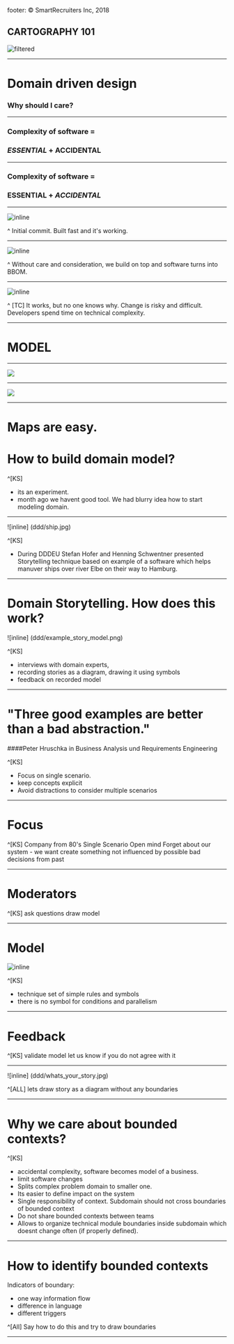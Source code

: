 footer: © SmartRecruiters Inc, 2018

## CARTOGRAPHY 101

![filtered](ddd/mercator_na_world_physical_wall_mural_lg.jpg)

---

# Domain driven design

### Why should I care?

---

### Complexity of software =

### *ESSENTIAL* + ACCIDENTAL

---

### Complexity of software =

### ESSENTIAL + *ACCIDENTAL*

---

![inline](ddd/complexity_tr_1.png)

^ Initial commit. Built fast and it's working.

---

![inline](ddd/complexity_tr_2.png)

^ Without care and consideration, we build on top and software turns into BBOM.

---

![inline](ddd/complexity_tr_3.png)

^ [TC] It works, but no one knows why. Change is risky and difficult. Developers spend time on technical complexity.

---

# MODEL

---

![](ddd/mercator_na_world_physical_wall_mural_lg.jpg)

---

![](ddd/amurica.png)

---
# Maps are easy. 
# How to build domain model?

^[KS] 
- its an experiment.
- month ago we havent good tool. We had blurry idea how to start modeling domain. 

---

![inline] (ddd/ship.jpg)

^[KS]
- During DDDEU Stefan Hofer and Henning Schwentner presented Storytelling technique based on example of a software which helps manuver ships over river Elbe on their way to Hamburg. 

---

# Domain Storytelling. How does this work?

![inline] (ddd/example_story_model.png)

^[KS] 
- interviews with domain experts, 
- recording stories as a diagram, drawing it using symbols
- feedback on recorded model

---
# "Three good examples are better than a bad abstraction."
####Peter Hruschka in Business Analysis und Requirements Engineering

^[KS]
- Focus on single scenario. 
- keep concepts explicit
- Avoid distractions to consider multiple scenarios

---

# Focus

^[KS]
Company from 80's
Single Scenario 
Open mind
Forget about our system - we want create something not influenced by possible bad decisions from past

---

# Moderators

^[KS]
ask questions
draw model

---
# Model
![inline](ddd/storytelling_symbols.png) 

^[KS] 
- technique set of simple rules and symbols
- there is no symbol for conditions and parallelism


---

# Feedback

^[KS]
validate model
let us know if you do not agree with it

---

![inline] (ddd/whats_your_story.jpg)

^[ALL] lets draw story as a diagram without any boundaries

---

# Why we care about bounded contexts?

^[KS] 
* accidental complexity, software becomes model of a business.
* limit software changes
* Splits complex problem domain to smaller one.
* Its easier to define impact on the system
* Single responsibility of context. Subdomain should not cross boundaries of bounded context
* Do not share bounded contexts between teams
* Allows to organize technical module boundaries inside subdomain which doesnt change often (if properly defined).


---
# How to identify bounded contexts
Indicators of boundary:

* one way information flow
* difference in language
* different triggers

^[All] Say how to do this and try to draw boundaries

---

